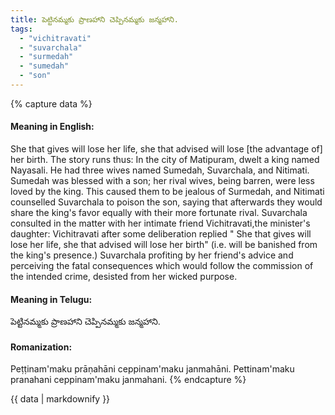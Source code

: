 ```yaml
---
title: పెట్టినమ్మకు ప్రాణహాని చెప్పినమ్మకు జన్మహాని.
tags:
  - "vichitravati"
  - "suvarchala"
  - "surmedah"
  - "sumedah"
  - "son"
---
```


{% capture data %}
#### Meaning in English:
She that gives will lose her life, she that advised will lose [the advantage of] her birth.
The story runs thus: In the city of Matipuram, dwelt a king named Nayasali. He had three wives named Sumedah, Suvarchala, and Nitimati. Sumedah was blessed with a son; her rival wives, being barren, were less loved by the king. This caused them to be jealous of Surmedah, and Nitimati counselled Suvarchala to poison the son, saying that afterwards they would share the king's favor equally with their more fortunate rival. Suvarchala consulted in the matter with her intimate friend Vichitravati,the minister's daughter: Vichitravati after some deliberation replied " She that gives will lose her life, she that advised will lose her birth" (i.e. will be banished from the king's presence.) Suvarchala profiting by her friend's advice and perceiving the fatal consequences which would follow the commission of the intended crime, desisted from her wicked purpose.

#### Meaning in Telugu:
పెట్టినమ్మకు ప్రాణహాని చెప్పినమ్మకు జన్మహాని.

#### Romanization:
Peṭṭinam'maku prāṇahāni ceppinam'maku janmahāni.
Pettinam'maku pranahani ceppinam'maku janmahani.
{% endcapture %}

{{ data | markdownify }}


